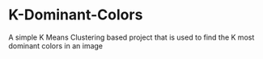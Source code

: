 # K-Dominant-Colors
A simple K Means Clustering based project that is used to find the K most dominant colors in an image
